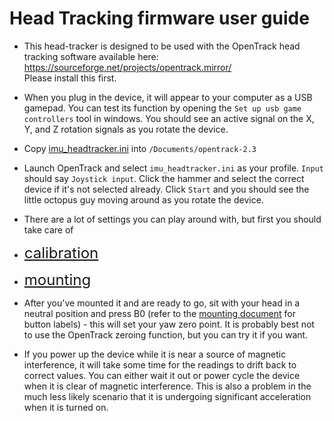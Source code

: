 # Head Tracking firmware user guide

* This head-tracker is designed to be used with the OpenTrack head tracking software available here: https://sourceforge.net/projects/opentrack.mirror/  
Please install this first.

* When you plug in the device, it will appear to your computer as a USB gamepad. You can test its function by opening the `Set up usb game controllers` tool in windows. You should see an active signal on the X, Y, and Z rotation signals as you rotate the device.

* Copy [imu_headtracker.ini](../other/imu_headtracker.ini) into `/Documents/opentrack-2.3`

* Launch OpenTrack and select `imu_headtracker.ini` as your profile. `Input` should say `Joystick input`. Click the hammer and select the correct device if it's not selected already. Click `Start` and you should see the little octopus guy moving around as you rotate the device.

* There are a lot of settings you can play around with, but first you should take care of
 * <font size="5"> [calibration](./calibration.md)
 * [mounting](./mounting.md) </font>


* After you've mounted it and are ready to go, sit with your head in a neutral position and press B0 (refer to the [mounting document](./mounting.md) for button labels) - this will set your yaw zero point. It is probably best not to use the OpenTrack zeroing function, but you can try it if you want.

* If you power up the device while it is near a source of magnetic interference, it will take some time for the readings to drift back to correct values. You can either wait it out or power cycle the device when it is clear of magnetic interference. This is also a problem in the much less likely scenario that it is undergoing significant acceleration when it is turned on.
